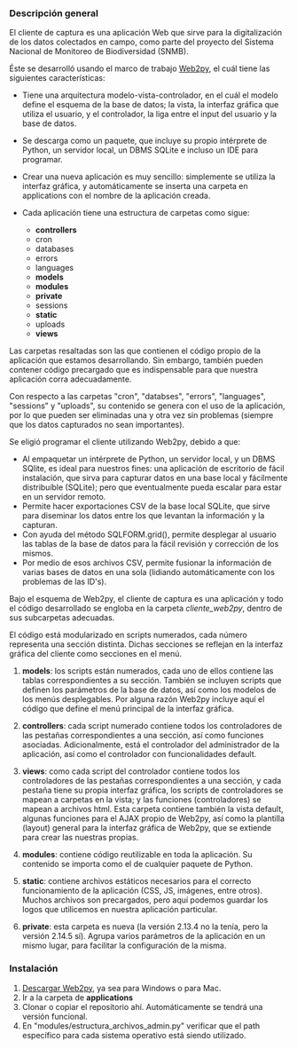 ### Descripción general

El cliente de captura es una aplicación Web que sirve para la digitalización de
los datos colectados en campo, como parte del proyecto del Sistema Nacional de
Monitoreo de Biodiversidad (SNMB).

Éste se desarrolló usando el marco de trabajo [Web2py](http://www.web2py.com/),
el cuál tiene las siguientes características:

* Tiene una arquitectura modelo-vista-controlador, en el cuál el modelo define
el esquema de la base de datos; la vista, la interfaz gráfica que utiliza el
usuario, y el controlador, la liga entre el input del usuario y la base de datos.

* Se descarga como un paquete, que incluye su propio intérprete de Python, un
servidor local, un DBMS SQLite e incluso un IDE para programar.

* Crear una nueva aplicación es muy sencillo: simplemente se utiliza la interfaz
gráfica, y automáticamente se inserta una carpeta en applications con el nombre
de la aplicación creada.

* Cada aplicación tiene una estructura de carpetas como sigue:
	+ __controllers__
	+ cron
	+ databases
	+ errors
	+ languages
	+ __models__
	+ __modules__
	+ __private__
	+ sessions
	+ __static__
	+ uploads
	+ __views__
		
Las carpetas resaltadas son las que contienen el código propio de la aplicación que
estamos desarrollando. Sin embargo, también pueden contener código precargado que
es indispensable para que nuestra aplicación corra adecuadamente.

Con respecto a las carpetas "cron", "databses", "errors", "languages", "sessions" y
"uploads", su contenido se genera con el uso de la aplicación, por lo que pueden
ser eliminadas una y otra vez sin problemas (siempre que los datos capturados no
sean importantes).

Se eligió programar el cliente utilizando Web2py, debido a que:
* Al empaquetar un intérprete de Python, un servidor local, y un DBMS SQlite,
es ideal para nuestros fines: una aplicación de escritorio de fácil instalación,
que sirva para capturar datos en una base local y fácilmente distribuíble (SQLite);
pero que eventualmente pueda escalar para estar en un servidor remoto.
* Permite hacer exportaciones CSV de la base local SQLite, que sirve para diseminar
los datos entre los que levantan la información y la capturan.
* Con ayuda del método SQLFORM.grid(), permite desplegar al usuario las tablas de la
base de datos para la fácil revisión y corrección de los mismos.
* Por medio de esos archivos CSV, permite fusionar la información de varias bases
de datos en una sola (lidiando automáticamente con los problemas de las ID's).

Bajo el esquema de Web2py, el cliente de captura es una aplicación y todo el código
desarrollado se engloba en la carpeta *cliente_web2py*, dentro de sus subcarpetas
adecuadas.

El código está modularizado en scripts numerados, cada número representa una
sección distinta. Dichas secciones se reflejan en la interfaz gráfica del cliente
como secciones en el menú.

1. **models**: los scripts están numerados, cada uno de ellos contiene las tablas
correspondientes a su sección. También se incluyen scripts que definen los parámetros
de la base de datos, así como los modelos de los menús desplegables. Por alguna razón
Web2py incluye aquí el código que define el menú principal de la interfaz gráfica.

2. **controllers**: cada script numerado contiene todos los controladores de las
pestañas correspondientes a una sección, así como funciones asociadas. Adicionalmente,
está el controlador del administrador de la aplicación, así como el controlador con
funcionalidades default.

3. **views**: como cada script del controlador contiene todos los controladores de las
pestañas correspondientes a una sección, y cada pestaña tiene su propia interfaz gráfica,
los scripts de controladores se mapean a carpetas en la vista; y las funciones
(controladores) se mapean a archivos html. Esta carpeta contiene también la vista default,
algunas funciones para el AJAX propio de Web2py, así como la plantilla (layout) general
para la interfaz gráfica de Web2py, que se extiende para crear las nuestras propias.

4. **modules**: contiene código reutilizable en toda la aplicación. Su contenido se importa
como el de cualquier paquete de Python.

5. **static**: contiene archivos estáticos necesarios para el correcto funcionamiento de
la aplicación (CSS, JS, imágenes, entre otros). Muchos archivos son precargados, pero aquí
podemos guardar los logos que utilicemos en nuestra aplicación particular.

6. **private**: esta carpeta es nueva (la versión 2.13.4 no la tenía, pero la versión 2.14.5
sí). Agrupa varios parámetros de la aplicación en un mismo lugar, para facilitar la configuración
de la misma.

### Instalación

1. [Descargar Web2py](http://www.web2py.com/), ya sea para Windows o para Mac.
2. Ir a la carpeta de __applications__
3. Clonar o copiar el repositorio ahí. Automáticamente se tendrá una versión funcional.
4. En "modules/estructura_archivos_admin.py" verificar que el path específico para cada sistema
operativo está siendo utilizado.
